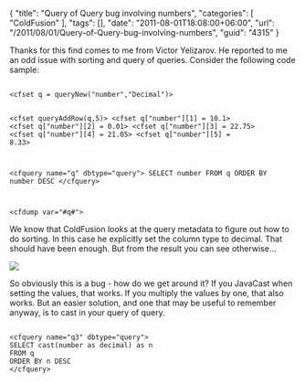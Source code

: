 {
	"title": "Query of Query bug involving numbers",
	"categories": [
		"ColdFusion"
	],
	"tags": [],
	"date": "2011-08-01T18:08:00+06:00",
	"url": "/2011/08/01/Query-of-Query-bug-involving-numbers",
	"guid": "4315"
}

Thanks for this find comes to me from Victor Yelizarov. He reported to me an odd issue with sorting and query of queries. Consider the following code sample:
<!--more-->
<p/>

<code>
&lt;cfset q = queryNew("number","Decimal")&gt;

&lt;cfset queryAddRow(q,5)&gt;
&lt;cfset q["number"][1] = 10.1&gt;
&lt;cfset q["number"][2] = 0.01&gt;
&lt;cfset q["number"][3] = 22.75&gt;
&lt;cfset q["number"][4] = 21.05&gt;
&lt;cfset q["number"][5] = 8.33&gt;

&lt;cfquery name="q" dbtype="query"&gt;
SELECT number
FROM q
ORDER BY number DESC
&lt;/cfquery&gt;

&lt;cfdump var="#q#"&gt;
</code>

<p/>

We know that ColdFusion looks at the query metadata to figure out how to do sorting. In this case he explicitly set the column type to decimal. That should have been enough. But from the result you can see otherwise...

<p/>
 
<img src="http://static.raymondcamden.com/images/ScreenClip149.png" />

<p/>

So obviously this is a bug - how do we get around it? If you JavaCast when setting the values, that works. If you multiply the values by one, that also works. But an easier solution, and one that may be useful to remember anyway, is to cast in your query of query.

<p/>

<code>
&lt;cfquery name="q3" dbtype="query"&gt;
SELECT cast(number as decimal) as n
FROM q
ORDER BY n DESC
&lt;/cfquery&gt;
</code>

<p/>